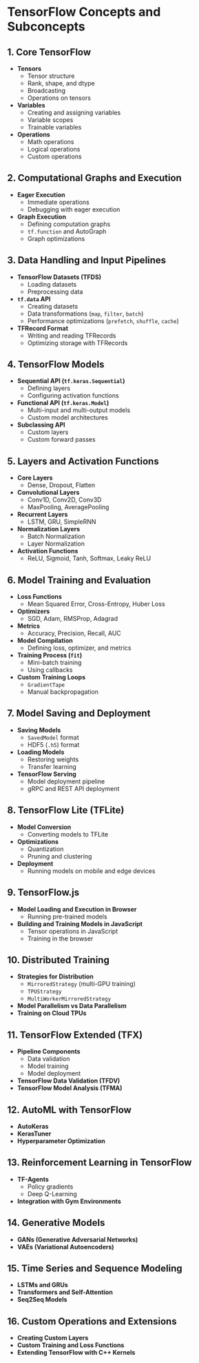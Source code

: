 # TensorFlow Concepts and Subconcepts  

## **1. Core TensorFlow**  
- **Tensors**  
  - Tensor structure  
  - Rank, shape, and dtype  
  - Broadcasting  
  - Operations on tensors  
- **Variables**  
  - Creating and assigning variables  
  - Variable scopes  
  - Trainable variables  
- **Operations**  
  - Math operations  
  - Logical operations  
  - Custom operations  

## **2. Computational Graphs and Execution**  
- **Eager Execution**  
  - Immediate operations  
  - Debugging with eager execution  
- **Graph Execution**  
  - Defining computation graphs  
  - `tf.function` and AutoGraph  
  - Graph optimizations  

## **3. Data Handling and Input Pipelines**  
- **TensorFlow Datasets (TFDS)**  
  - Loading datasets  
  - Preprocessing data  
- **`tf.data` API**  
  - Creating datasets  
  - Data transformations (`map`, `filter`, `batch`)  
  - Performance optimizations (`prefetch`, `shuffle`, `cache`)  
- **TFRecord Format**  
  - Writing and reading TFRecords  
  - Optimizing storage with TFRecords  

## **4. TensorFlow Models**  
- **Sequential API (`tf.keras.Sequential`)**  
  - Defining layers  
  - Configuring activation functions  
- **Functional API (`tf.keras.Model`)**  
  - Multi-input and multi-output models  
  - Custom model architectures  
- **Subclassing API**  
  - Custom layers  
  - Custom forward passes  

## **5. Layers and Activation Functions**  
- **Core Layers**  
  - Dense, Dropout, Flatten  
- **Convolutional Layers**  
  - Conv1D, Conv2D, Conv3D  
  - MaxPooling, AveragePooling  
- **Recurrent Layers**  
  - LSTM, GRU, SimpleRNN  
- **Normalization Layers**  
  - Batch Normalization  
  - Layer Normalization  
- **Activation Functions**  
  - ReLU, Sigmoid, Tanh, Softmax, Leaky ReLU  

## **6. Model Training and Evaluation**  
- **Loss Functions**  
  - Mean Squared Error, Cross-Entropy, Huber Loss  
- **Optimizers**  
  - SGD, Adam, RMSProp, Adagrad  
- **Metrics**  
  - Accuracy, Precision, Recall, AUC  
- **Model Compilation**  
  - Defining loss, optimizer, and metrics  
- **Training Process (`fit`)**  
  - Mini-batch training  
  - Using callbacks  
- **Custom Training Loops**  
  - `GradientTape`  
  - Manual backpropagation  

## **7. Model Saving and Deployment**  
- **Saving Models**  
  - `SavedModel` format  
  - HDF5 (`.h5`) format  
- **Loading Models**  
  - Restoring weights  
  - Transfer learning  
- **TensorFlow Serving**  
  - Model deployment pipeline  
  - gRPC and REST API deployment  

## **8. TensorFlow Lite (TFLite)**  
- **Model Conversion**  
  - Converting models to TFLite  
- **Optimizations**  
  - Quantization  
  - Pruning and clustering  
- **Deployment**  
  - Running models on mobile and edge devices  

## **9. TensorFlow.js**  
- **Model Loading and Execution in Browser**  
  - Running pre-trained models  
- **Building and Training Models in JavaScript**  
  - Tensor operations in JavaScript  
  - Training in the browser  

## **10. Distributed Training**  
- **Strategies for Distribution**  
  - `MirroredStrategy` (multi-GPU training)  
  - `TPUStrategy`  
  - `MultiWorkerMirroredStrategy`  
- **Model Parallelism vs Data Parallelism**  
- **Training on Cloud TPUs**  

## **11. TensorFlow Extended (TFX)**  
- **Pipeline Components**  
  - Data validation  
  - Model training  
  - Model deployment  
- **TensorFlow Data Validation (TFDV)**  
- **TensorFlow Model Analysis (TFMA)**  

## **12. AutoML with TensorFlow**  
- **AutoKeras**  
- **KerasTuner**  
- **Hyperparameter Optimization**  

## **13. Reinforcement Learning in TensorFlow**  
- **TF-Agents**  
  - Policy gradients  
  - Deep Q-Learning  
- **Integration with Gym Environments**  

## **14. Generative Models**  
- **GANs (Generative Adversarial Networks)**  
- **VAEs (Variational Autoencoders)**  

## **15. Time Series and Sequence Modeling**  
- **LSTMs and GRUs**  
- **Transformers and Self-Attention**  
- **Seq2Seq Models**  

## **16. Custom Operations and Extensions**  
- **Creating Custom Layers**  
- **Custom Training and Loss Functions**  
- **Extending TensorFlow with C++ Kernels**  
